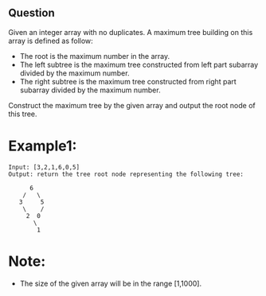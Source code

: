 ## Question

Given an integer array with no duplicates. A maximum tree building on this array is defined as follow:

- The root is the maximum number in the array.
- The left subtree is the maximum tree constructed from left part subarray divided by the maximum number.
- The right subtree is the maximum tree constructed from right part subarray divided by the maximum number.

Construct the maximum tree by the given array and output the root node of this tree.

# Example1:
```
Input: [3,2,1,6,0,5]
Output: return the tree root node representing the following tree:

      6
    /   \
   3     5
    \    / 
     2  0   
       \
        1
```

# Note:
- The size of the given array will be in the range [1,1000].
